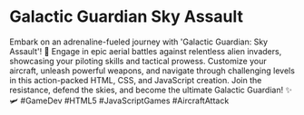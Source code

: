 # Galactic Guardian Sky Assault
Embark on an adrenaline-fueled journey with 'Galactic Guardian: Sky Assault'! 🚀 Engage in epic aerial battles against relentless alien invaders, showcasing your piloting skills and tactical prowess. Customize your aircraft, unleash powerful weapons, and navigate through challenging levels in this action-packed HTML, CSS, and JavaScript creation. Join the resistance, defend the skies, and become the ultimate Galactic Guardian! ✨🛩️ #GameDev #HTML5 #JavaScriptGames #AircraftAttack

